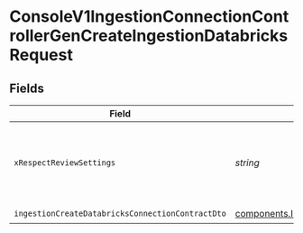 # ConsoleV1IngestionConnectionControllerGenCreateIngestionDatabricksRequest


## Fields

| Field                                                                                                                                  | Type                                                                                                                                   | Required                                                                                                                               | Description                                                                                                                            |
| -------------------------------------------------------------------------------------------------------------------------------------- | -------------------------------------------------------------------------------------------------------------------------------------- | -------------------------------------------------------------------------------------------------------------------------------------- | -------------------------------------------------------------------------------------------------------------------------------------- |
| `xRespectReviewSettings`                                                                                                               | *string*                                                                                                                               | :heavy_minus_sign:                                                                                                                     | Optional header to respect review settings for mutation endpoints.                                                                     |
| `ingestionCreateDatabricksConnectionContractDto`                                                                                       | [components.IngestionCreateDatabricksConnectionContractDto](../../models/components/ingestioncreatedatabricksconnectioncontractdto.md) | :heavy_check_mark:                                                                                                                     | N/A                                                                                                                                    |